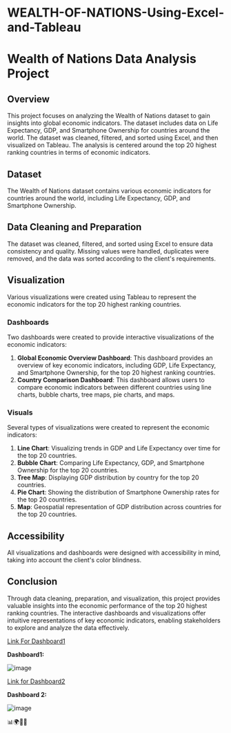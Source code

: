 # WEALTH-OF-NATIONS-Using-Excel-and-Tableau
# Wealth of Nations Data Analysis Project

## Overview
This project focuses on analyzing the Wealth of Nations dataset to gain insights into global economic indicators. The dataset includes data on Life Expectancy, GDP, and Smartphone Ownership for countries around the world. The dataset was cleaned, filtered, and sorted using Excel, and then visualized on Tableau. The analysis is centered around the top 20 highest ranking countries in terms of economic indicators.

## Dataset
The Wealth of Nations dataset contains various economic indicators for countries around the world, including Life Expectancy, GDP, and Smartphone Ownership.

## Data Cleaning and Preparation
The dataset was cleaned, filtered, and sorted using Excel to ensure data consistency and quality. Missing values were handled, duplicates were removed, and the data was sorted according to the client's requirements.

## Visualization
Various visualizations were created using Tableau to represent the economic indicators for the top 20 highest ranking countries.

### Dashboards
Two dashboards were created to provide interactive visualizations of the economic indicators:

1. **Global Economic Overview Dashboard**: This dashboard provides an overview of key economic indicators, including GDP, Life Expectancy, and Smartphone Ownership, for the top 20 highest ranking countries.
2. **Country Comparison Dashboard**: This dashboard allows users to compare economic indicators between different countries using line charts, bubble charts, tree maps, pie charts, and maps.

### Visuals
Several types of visualizations were created to represent the economic indicators:

1. **Line Chart**: Visualizing trends in GDP and Life Expectancy over time for the top 20 countries.
2. **Bubble Chart**: Comparing Life Expectancy, GDP, and Smartphone Ownership for the top 20 countries.
3. **Tree Map**: Displaying GDP distribution by country for the top 20 countries.
4. **Pie Chart**: Showing the distribution of Smartphone Ownership rates for the top 20 countries.
5. **Map**: Geospatial representation of GDP distribution across countries for the top 20 countries.

## Accessibility
All visualizations and dashboards were designed with accessibility in mind, taking into account the client's color blindness.

## Conclusion
Through data cleaning, preparation, and visualization, this project provides valuable insights into the economic performance of the top 20 highest ranking countries. The interactive dashboards and visualizations offer intuitive representations of key economic indicators, enabling stakeholders to explore and analyze the data effectively.

[Link For Dashboard1](https://public.tableau.com/app/profile/subashini.mahadevan/viz/Assignment_17096639275850/Dashboard1)

**Dashboard1:**

![image](https://github.com/SubashiniMahadevan/WEALTH-OF-NATIONS-Using-Excel-and-Tableau/assets/168095179/c324a67a-b5d1-4d22-af55-f3cf7cd4f5cc)

[Link for Dashboard2](https://public.tableau.com/app/profile/subashini.mahadevan/viz/Assignment_17096639275850/Dashboard2)

**Dashboard 2:**

![image](https://github.com/SubashiniMahadevan/WEALTH-OF-NATIONS-Using-Excel-and-Tableau/assets/168095179/7a499418-a34e-4cfb-83b3-15805730c80b)



📊🌍💼📱
